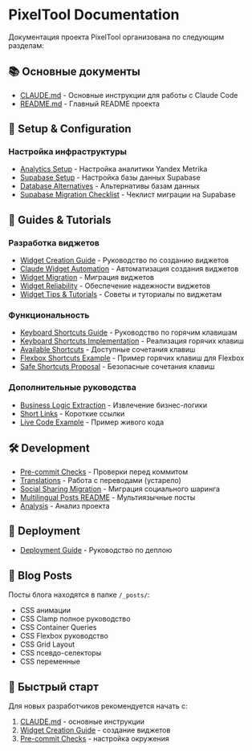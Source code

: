 # PixelTool Documentation

Документация проекта PixelTool организована по следующим разделам:

## 📚 Основные документы

- [CLAUDE.md](../CLAUDE.md) - Основные инструкции для работы с Claude Code
- [README.md](../README.md) - Главный README проекта

## 🚀 Setup & Configuration

### Настройка инфраструктуры

- [Analytics Setup](setup/ANALYTICS_SETUP.md) - Настройка аналитики Yandex
  Metrika
- [Supabase Setup](setup/SUPABASE_SETUP.md) - Настройка базы данных Supabase
- [Database Alternatives](setup/DATABASE_ALTERNATIVES.md) - Альтернативы базам
  данных
- [Supabase Migration Checklist](setup/SUPABASE_MIGRATION_CHECKLIST.md) -
  Чеклист миграции на Supabase

## 📖 Guides & Tutorials

### Разработка виджетов

- [Widget Creation Guide](guides/WIDGET_CREATION_GUIDE.md) - Руководство по
  созданию виджетов
- [Claude Widget Automation](guides/CLAUDE_WIDGET_AUTOMATION.md) - Автоматизация
  создания виджетов
- [Widget Migration](guides/WIDGET_MIGRATION.md) - Миграция виджетов
- [Widget Reliability](guides/WIDGET_RELIABILITY.md) - Обеспечение надежности
  виджетов
- [Widget Tips & Tutorials](guides/WIDGET_TIPS_TUTORIALS_GUIDE.md) - Советы и
  туториалы по виджетам

### Функциональность

- [Keyboard Shortcuts Guide](guides/KEYBOARD_SHORTCUTS_GUIDE.md) - Руководство
  по горячим клавишам
- [Keyboard Shortcuts Implementation](guides/KEYBOARD_SHORTCUTS_IMPLEMENTATION.md) -
  Реализация горячих клавиш
- [Available Shortcuts](guides/AVAILABLE_SHORTCUTS.md) - Доступные сочетания
  клавиш
- [Flexbox Shortcuts Example](guides/FLEXBOX_SHORTCUTS_EXAMPLE.md) - Пример
  горячих клавиш для Flexbox
- [Safe Shortcuts Proposal](guides/SAFE_SHORTCUTS_PROPOSAL.md) - Безопасные
  сочетания клавиш

### Дополнительные руководства

- [Business Logic Extraction](guides/BUSINESS_LOGIC_EXTRACTION_GUIDE.md) -
  Извлечение бизнес-логики
- [Short Links](guides/SHORT_LINKS.md) - Короткие ссылки
- [Live Code Example](guides/example-live-code-post.md) - Пример живого кода

## 🛠️ Development

- [Pre-commit Checks](development/PRE_COMMIT_CHECKS.md) - Проверки перед
  коммитом
- [Translations](development/TRANSLATIONS.md) - Работа с переводами (устарело)
- [Social Sharing Migration](development/SOCIAL_SHARING_MIGRATION.md) - Миграция
  социального шаринга
- [Multilingual Posts README](development/README-MULTILINGUAL-POSTS.md) -
  Мультиязычные посты
- [Analysis](development/analysis.md) - Анализ проекта

## 🚢 Deployment

- [Deployment Guide](deployment/DEPLOYMENT.md) - Руководство по деплою

## 📝 Blog Posts

Посты блога находятся в папке `/_posts/`:

- CSS анимации
- CSS Clamp полное руководство
- CSS Container Queries
- CSS Flexbox руководство
- CSS Grid Layout
- CSS псевдо-селекторы
- CSS переменные

## 🎯 Быстрый старт

Для новых разработчиков рекомендуется начать с:

1. [CLAUDE.md](../CLAUDE.md) - основные инструкции
2. [Widget Creation Guide](guides/WIDGET_CREATION_GUIDE.md) - создание виджетов
3. [Pre-commit Checks](development/PRE_COMMIT_CHECKS.md) - настройка окружения
